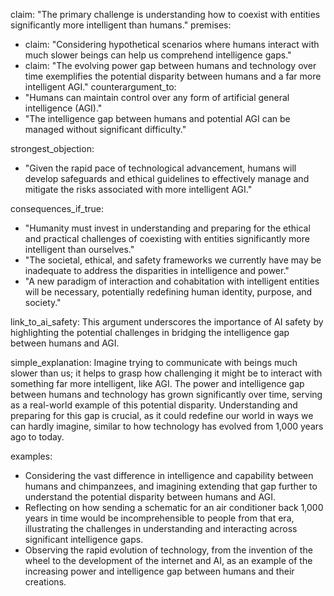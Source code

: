 claim: "The primary challenge is understanding how to coexist with entities significantly more intelligent than humans."
premises:
  - claim: "Considering hypothetical scenarios where humans interact with much slower beings can help us comprehend intelligence gaps."
  - claim: "The evolving power gap between humans and technology over time exemplifies the potential disparity between humans and a far more intelligent AGI."
counterargument_to:
  - "Humans can maintain control over any form of artificial general intelligence (AGI)."
  - "The intelligence gap between humans and potential AGI can be managed without significant difficulty."

strongest_objection:
  - "Given the rapid pace of technological advancement, humans will develop safeguards and ethical guidelines to effectively manage and mitigate the risks associated with more intelligent AGI."

consequences_if_true:
  - "Humanity must invest in understanding and preparing for the ethical and practical challenges of coexisting with entities significantly more intelligent than ourselves."
  - "The societal, ethical, and safety frameworks we currently have may be inadequate to address the disparities in intelligence and power."
  - "A new paradigm of interaction and cohabitation with intelligent entities will be necessary, potentially redefining human identity, purpose, and society."

link_to_ai_safety: This argument underscores the importance of AI safety by highlighting the potential challenges in bridging the intelligence gap between humans and AGI.

simple_explanation: Imagine trying to communicate with beings much slower than us; it helps to grasp how challenging it might be to interact with something far more intelligent, like AGI. The power and intelligence gap between humans and technology has grown significantly over time, serving as a real-world example of this potential disparity. Understanding and preparing for this gap is crucial, as it could redefine our world in ways we can hardly imagine, similar to how technology has evolved from 1,000 years ago to today.

examples:
  - Considering the vast difference in intelligence and capability between humans and chimpanzees, and imagining extending that gap further to understand the potential disparity between humans and AGI.
  - Reflecting on how sending a schematic for an air conditioner back 1,000 years in time would be incomprehensible to people from that era, illustrating the challenges in understanding and interacting across significant intelligence gaps.
  - Observing the rapid evolution of technology, from the invention of the wheel to the development of the internet and AI, as an example of the increasing power and intelligence gap between humans and their creations.